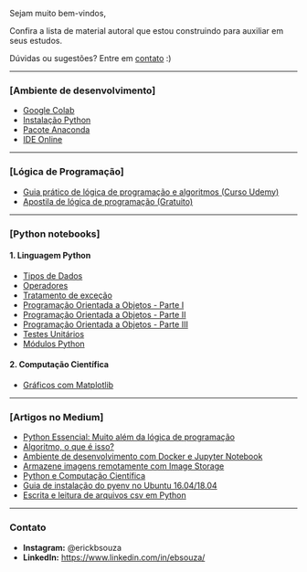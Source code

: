 Sejam muito bem-vindos,

Confira a lista de material autoral que estou construindo para auxiliar em seus estudos.

Dúvidas ou sugestões? Entre em [contato](https://github.com/ebsouza/python#contato) :)

---

### [Ambiente de desenvolvimento]

- [Google Colab](https://colab.research.google.com/)
- [Instalação Python](https://www.python.org/)
- [Pacote Anaconda](https://www.anaconda.com/products/individual)
- [IDE Online](https://replit.com/languages/python3?fbclid=IwAR1mcgDUzPwbYCsUqrxflYevTH312vftrQatZZIt49t3Kk85XGSMTAOBx-o)

---

### [Lógica de Programação]
- [Guia prático de lógica de programação e algoritmos (Curso Udemy)](https://www.udemy.com/course/guia-pratico-de-logica-de-programacao-e-algoritmos/?referralCode=E0B8C9D0BBD75E6947CE)
- [Apostila de lógica de programação (Gratuito)](https://ebsouza.gitbook.io/logica-de-programacao-para-principiantes/)

---

### [Python notebooks]

#### 1. Linguagem Python
- [Tipos de Dados](https://github.com/ebsouza/python/blob/master/python-language/TiposDeDados.ipynb)
- [Operadores](https://github.com/ebsouza/python/blob/master/python-language/Operadores.ipynb)
- [Tratamento de exceção](https://github.com/ebsouza/python/blob/master/python-language/TratamentoExcecao.ipynb)
- [Programação Orientada a Objetos - Parte I](https://github.com/ebsouza/python/blob/master/python-language/POO-1.ipynb)
- [Programação Orientada a Objetos - Parte II](https://github.com/ebsouza/python/blob/master/python-language/POO-2.ipynb)
- [Programação Orientada a Objetos - Parte III](https://github.com/ebsouza/python/blob/master/python-language/POO-3.ipynb)
- [Testes Unitários](https://github.com/ebsouza/python/blob/master/python-language/UnitTests.ipynb)
- [Módulos Python](https://github.com/ebsouza/python/blob/master/tips/Packages.md)
#### 2.  Computação Científica
- [Gráficos com Matplotlib](https://github.com/ebsouza/python/blob/master/scientific-computing/Matplotlib.ipynb)

---

### [Artigos no Medium]

- [Python Essencial: Muito além da lógica de programação](https://medium.com/@ebsouza/python-essencial-muito-al%C3%A9m-da-l%C3%B3gica-de-programa%C3%A7%C3%A3o-c832c96d5ea7)
- [Algoritmo, o que é isso?](https://medium.com/data-hackers/algoritmo-o-que-%C3%A9-isso-a2af4f8663e9)
- [Ambiente de desenvolvimento com Docker e Jupyter Notebook](https://medium.com/data-hackers/ambiente-de-desenvolvimento-com-docker-e-jupyter-notebook-7605e9140f72)
- [Armazene imagens remotamente com Image Storage](https://medium.com/data-hackers/armazene-imagens-remotamente-com-image-storage-79a9256a0f37)
- [Python e Computação Científica](https://medium.com/data-hackers/python-e-computa%C3%A7%C3%A3o-cient%C3%ADfica-20294610bf02)
- [Guia de instalação do pyenv no Ubuntu 16.04/18.04](https://medium.com/data-hackers/guia-de-instala%C3%A7%C3%A3o-do-pyenv-no-ubuntu-16-04-18-04-33a33faa4d5)
- [Escrita e leitura de arquivos csv em Python](https://medium.com/data-hackers/escrita-e-leitura-de-arquivos-csv-em-python-6a256c608818)


---

### Contato

- **Instagram:** @erickbsouza
- **LinkedIn:** https://www.linkedin.com/in/ebsouza/
